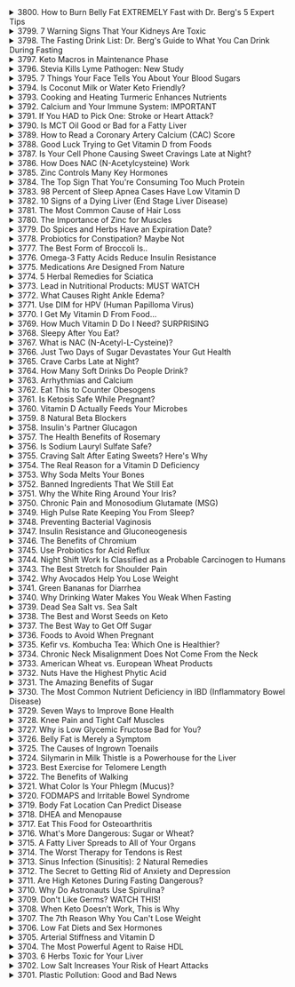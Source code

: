 <details>
<summary>3800. How to Burn Belly Fat EXTREMELY Fast with Dr. Berg's 5 Expert Tips</summary><br>

<a href="https://www.youtube.com/watch?v=Xc34u7wmCIE" target="_blank">
    <img src="https://img.youtube.com/vi/Xc34u7wmCIE/maxresdefault.jpg" width="250"
    alt="[Youtube]" onerror="this.style.display='none';">
</a>


</details>

<details>
<summary>3799. 7 Warning Signs That Your Kidneys Are Toxic</summary><br>

<a href="https://www.youtube.com/watch?v=1Im6I9gItjg" target="_blank">
    <img src="https://img.youtube.com/vi/1Im6I9gItjg/maxresdefault.jpg" width="250"
    alt="[Youtube]" onerror="this.style.display='none';">
</a>


</details>

<details>
<summary>3798. The Fasting Drink List: Dr. Berg's Guide to What You Can Drink During Fasting</summary><br>

<a href="https://www.youtube.com/watch?v=v0lrJXU92-Q" target="_blank">
    <img src="https://img.youtube.com/vi/v0lrJXU92-Q/maxresdefault.jpg" width="250"
    alt="[Youtube]" onerror="this.style.display='none';">
</a>


</details>

<details>
<summary>3797. Keto Macros in Maintenance Phase</summary><br>

<a href="https://www.youtube.com/watch?v=cLmyyN8KAr4" target="_blank">
    <img src="https://img.youtube.com/vi/cLmyyN8KAr4/maxresdefault.jpg" width="250"
    alt="[Youtube]" onerror="this.style.display='none';">
</a>


</details>

<details>
<summary>3796. Stevia Kills Lyme Pathogen: New Study</summary><br>

<a href="https://www.youtube.com/watch?v=pGl2CDWHvzA" target="_blank">
    <img src="https://img.youtube.com/vi/pGl2CDWHvzA/maxresdefault.jpg" width="250"
    alt="[Youtube]" onerror="this.style.display='none';">
</a>


</details>

<details>
<summary>3795. 7 Things Your Face Tells You About Your Blood Sugars</summary><br>

<a href="https://www.youtube.com/watch?v=aDnqjmH9tso" target="_blank">
    <img src="https://img.youtube.com/vi/aDnqjmH9tso/maxresdefault.jpg" width="250"
    alt="[Youtube]" onerror="this.style.display='none';">
</a>


</details>

<details>
<summary>3794. Is Coconut Milk or Water Keto Friendly?</summary><br>

<a href="https://www.youtube.com/watch?v=Yfywkbv4W-4" target="_blank">
    <img src="https://img.youtube.com/vi/Yfywkbv4W-4/maxresdefault.jpg" width="250"
    alt="[Youtube]" onerror="this.style.display='none';">
</a>


</details>

<details>
<summary>3793. Cooking and Heating Turmeric Enhances Nutrients</summary><br>

<a href="https://www.youtube.com/watch?v=xoCfjgaweO0" target="_blank">
    <img src="https://img.youtube.com/vi/xoCfjgaweO0/maxresdefault.jpg" width="250"
    alt="[Youtube]" onerror="this.style.display='none';">
</a>


</details>

<details>
<summary>3792. Calcium and Your Immune System: IMPORTANT</summary><br>

<a href="https://www.youtube.com/watch?v=qpb_tJN1wxs" target="_blank">
    <img src="https://img.youtube.com/vi/qpb_tJN1wxs/maxresdefault.jpg" width="250"
    alt="[Youtube]" onerror="this.style.display='none';">
</a>


</details>

<details>
<summary>3791. If You HAD to Pick One: Stroke or Heart Attack?</summary><br>

<a href="https://www.youtube.com/watch?v=ZuKcIZt9nDI" target="_blank">
    <img src="https://img.youtube.com/vi/ZuKcIZt9nDI/maxresdefault.jpg" width="250"
    alt="[Youtube]" onerror="this.style.display='none';">
</a>


</details>

<details>
<summary>3790. Is MCT Oil Good or Bad for a Fatty Liver</summary><br>

<a href="https://www.youtube.com/watch?v=dIqjfGS3ovc" target="_blank">
    <img src="https://img.youtube.com/vi/dIqjfGS3ovc/maxresdefault.jpg" width="250"
    alt="[Youtube]" onerror="this.style.display='none';">
</a>


</details>

<details>
<summary>3789. How to Read a Coronary Artery Calcium (CAC) Score</summary><br>

<a href="https://www.youtube.com/watch?v=xZac2TX2WVM" target="_blank">
    <img src="https://img.youtube.com/vi/xZac2TX2WVM/maxresdefault.jpg" width="250"
    alt="[Youtube]" onerror="this.style.display='none';">
</a>


</details>

<details>
<summary>3788. Good Luck Trying to Get Vitamin D from Foods</summary><br>

<a href="https://www.youtube.com/watch?v=w7uOACkLl8s" target="_blank">
    <img src="https://img.youtube.com/vi/w7uOACkLl8s/maxresdefault.jpg" width="250"
    alt="[Youtube]" onerror="this.style.display='none';">
</a>


</details>

<details>
<summary>3787. Is Your Cell Phone Causing Sweet Cravings Late at Night?</summary><br>

<a href="https://www.youtube.com/watch?v=pNzFW7nZCLg" target="_blank">
    <img src="https://img.youtube.com/vi/pNzFW7nZCLg/maxresdefault.jpg" width="250"
    alt="[Youtube]" onerror="this.style.display='none';">
</a>


</details>

<details>
<summary>3786. How Does NAC (N-Acetylcysteine) Work</summary><br>

<a href="https://www.youtube.com/watch?v=Ut9_iHFu1uA" target="_blank">
    <img src="https://img.youtube.com/vi/Ut9_iHFu1uA/maxresdefault.jpg" width="250"
    alt="[Youtube]" onerror="this.style.display='none';">
</a>


</details>

<details>
<summary>3785. Zinc Controls Many Key Hormones</summary><br>

<a href="https://www.youtube.com/watch?v=QgMksKGvI0Y" target="_blank">
    <img src="https://img.youtube.com/vi/QgMksKGvI0Y/maxresdefault.jpg" width="250"
    alt="[Youtube]" onerror="this.style.display='none';">
</a>


</details>

<details>
<summary>3784. The Top Sign That You're Consuming Too Much Protein</summary><br>

<a href="https://www.youtube.com/watch?v=FbRpfe7Iruo" target="_blank">
    <img src="https://img.youtube.com/vi/FbRpfe7Iruo/maxresdefault.jpg" width="250"
    alt="[Youtube]" onerror="this.style.display='none';">
</a>


</details>

<details>
<summary>3783. 98 Percent of Sleep Apnea Cases Have Low Vitamin D</summary><br>

<a href="https://www.youtube.com/watch?v=YHL2s-FT5B8" target="_blank">
    <img src="https://img.youtube.com/vi/YHL2s-FT5B8/maxresdefault.jpg" width="250"
    alt="[Youtube]" onerror="this.style.display='none';">
</a>


</details>

<details>
<summary>3782. 10 Signs of a Dying Liver  (End Stage Liver Disease)</summary><br>

<a href="https://www.youtube.com/watch?v=VHz9jCa1Evw" target="_blank">
    <img src="https://img.youtube.com/vi/VHz9jCa1Evw/maxresdefault.jpg" width="250"
    alt="[Youtube]" onerror="this.style.display='none';">
</a>


</details>

<details>
<summary>3781. The Most Common Cause of Hair Loss</summary><br>

<a href="https://www.youtube.com/watch?v=7hkTOt3M9R4" target="_blank">
    <img src="https://img.youtube.com/vi/7hkTOt3M9R4/maxresdefault.jpg" width="250"
    alt="[Youtube]" onerror="this.style.display='none';">
</a>


</details>

<details>
<summary>3780. The Importance of Zinc for Muscles</summary><br>

<a href="https://www.youtube.com/watch?v=6Od2WFjR4Pg" target="_blank">
    <img src="https://img.youtube.com/vi/6Od2WFjR4Pg/maxresdefault.jpg" width="250"
    alt="[Youtube]" onerror="this.style.display='none';">
</a>


</details>

<details>
<summary>3779. Do Spices and Herbs Have an Expiration Date?</summary><br>

<a href="https://www.youtube.com/watch?v=I4cPhtVXArg" target="_blank">
    <img src="https://img.youtube.com/vi/I4cPhtVXArg/maxresdefault.jpg" width="250"
    alt="[Youtube]" onerror="this.style.display='none';">
</a>


</details>

<details>
<summary>3778. Probiotics for Constipation? Maybe Not</summary><br>

<a href="https://www.youtube.com/watch?v=GuzCnKrJb8Q" target="_blank">
    <img src="https://img.youtube.com/vi/GuzCnKrJb8Q/maxresdefault.jpg" width="250"
    alt="[Youtube]" onerror="this.style.display='none';">
</a>


</details>

<details>
<summary>3777. The Best Form of Broccoli Is..</summary><br>

<a href="https://www.youtube.com/watch?v=2BmTnaA606I" target="_blank">
    <img src="https://img.youtube.com/vi/2BmTnaA606I/maxresdefault.jpg" width="250"
    alt="[Youtube]" onerror="this.style.display='none';">
</a>


</details>

<details>
<summary>3776. Omega-3 Fatty Acids Reduce Insulin Resistance</summary><br>

<a href="https://www.youtube.com/watch?v=ODmFi5wHVs4" target="_blank">
    <img src="https://img.youtube.com/vi/ODmFi5wHVs4/maxresdefault.jpg" width="250"
    alt="[Youtube]" onerror="this.style.display='none';">
</a>


</details>

<details>
<summary>3775. Medications Are Designed From Nature</summary><br>

<a href="https://www.youtube.com/watch?v=hAkA13VTF1Y" target="_blank">
    <img src="https://img.youtube.com/vi/hAkA13VTF1Y/maxresdefault.jpg" width="250"
    alt="[Youtube]" onerror="this.style.display='none';">
</a>


</details>

<details>
<summary>3774. 5 Herbal Remedies for Sciatica</summary><br>

<a href="https://www.youtube.com/watch?v=wU0PIeviKj0" target="_blank">
    <img src="https://img.youtube.com/vi/wU0PIeviKj0/maxresdefault.jpg" width="250"
    alt="[Youtube]" onerror="this.style.display='none';">
</a>


</details>

<details>
<summary>3773. Lead in Nutritional Products: MUST WATCH</summary><br>

<a href="https://www.youtube.com/watch?v=ghmHZCvULsE" target="_blank">
    <img src="https://img.youtube.com/vi/ghmHZCvULsE/maxresdefault.jpg" width="250"
    alt="[Youtube]" onerror="this.style.display='none';">
</a>


</details>

<details>
<summary>3772. What Causes Right Ankle Edema?</summary><br>

<a href="https://www.youtube.com/watch?v=EK0aBMtgGOc" target="_blank">
    <img src="https://img.youtube.com/vi/EK0aBMtgGOc/maxresdefault.jpg" width="250"
    alt="[Youtube]" onerror="this.style.display='none';">
</a>


</details>

<details>
<summary>3771. Use DIM for HPV (Human Papilloma Virus)</summary><br>

<a href="https://www.youtube.com/watch?v=DoWDGHVf1go" target="_blank">
    <img src="https://img.youtube.com/vi/DoWDGHVf1go/maxresdefault.jpg" width="250"
    alt="[Youtube]" onerror="this.style.display='none';">
</a>


</details>

<details>
<summary>3770. I Get My Vitamin D From Food...</summary><br>

<a href="https://www.youtube.com/watch?v=QUnf4OXDnCk" target="_blank">
    <img src="https://img.youtube.com/vi/QUnf4OXDnCk/maxresdefault.jpg" width="250"
    alt="[Youtube]" onerror="this.style.display='none';">
</a>


</details>

<details>
<summary>3769. How Much Vitamin D Do I Need? SURPRISING</summary><br>

<a href="https://www.youtube.com/watch?v=NFxQJmvgXOQ" target="_blank">
    <img src="https://img.youtube.com/vi/NFxQJmvgXOQ/maxresdefault.jpg" width="250"
    alt="[Youtube]" onerror="this.style.display='none';">
</a>


</details>

<details>
<summary>3768. Sleepy After You Eat?</summary><br>

<a href="https://www.youtube.com/watch?v=DUSlNTe3Cg0" target="_blank">
    <img src="https://img.youtube.com/vi/DUSlNTe3Cg0/maxresdefault.jpg" width="250"
    alt="[Youtube]" onerror="this.style.display='none';">
</a>


</details>

<details>
<summary>3767. What is NAC (N-Acetyl-L-Cysteine)?</summary><br>

<a href="https://www.youtube.com/watch?v=oPdGOrqTfhA" target="_blank">
    <img src="https://img.youtube.com/vi/oPdGOrqTfhA/maxresdefault.jpg" width="250"
    alt="[Youtube]" onerror="this.style.display='none';">
</a>


</details>

<details>
<summary>3766. Just Two Days of Sugar Devastates Your Gut Health</summary><br>

<a href="https://www.youtube.com/watch?v=ITmR5P6Qd-g" target="_blank">
    <img src="https://img.youtube.com/vi/ITmR5P6Qd-g/maxresdefault.jpg" width="250"
    alt="[Youtube]" onerror="this.style.display='none';">
</a>


</details>

<details>
<summary>3765. Crave Carbs Late at Night?</summary><br>

<a href="https://www.youtube.com/watch?v=N13PX3UFpjM" target="_blank">
    <img src="https://img.youtube.com/vi/N13PX3UFpjM/maxresdefault.jpg" width="250"
    alt="[Youtube]" onerror="this.style.display='none';">
</a>


</details>

<details>
<summary>3764. How Many Soft Drinks Do People Drink?</summary><br>

<a href="https://www.youtube.com/watch?v=VhkoLn6OVAg" target="_blank">
    <img src="https://img.youtube.com/vi/VhkoLn6OVAg/maxresdefault.jpg" width="250"
    alt="[Youtube]" onerror="this.style.display='none';">
</a>


</details>

<details>
<summary>3763. Arrhythmias and Calcium</summary><br>

<a href="https://www.youtube.com/watch?v=axxsROsv6_A" target="_blank">
    <img src="https://img.youtube.com/vi/axxsROsv6_A/maxresdefault.jpg" width="250"
    alt="[Youtube]" onerror="this.style.display='none';">
</a>


</details>

<details>
<summary>3762. Eat This to Counter Obesogens</summary><br>

<a href="https://www.youtube.com/watch?v=07qxjaufFZE" target="_blank">
    <img src="https://img.youtube.com/vi/07qxjaufFZE/maxresdefault.jpg" width="250"
    alt="[Youtube]" onerror="this.style.display='none';">
</a>


</details>

<details>
<summary>3761. Is Ketosis Safe While Pregnant?</summary><br>

<a href="https://www.youtube.com/watch?v=V7MZbnyPkf0" target="_blank">
    <img src="https://img.youtube.com/vi/V7MZbnyPkf0/maxresdefault.jpg" width="250"
    alt="[Youtube]" onerror="this.style.display='none';">
</a>


</details>

<details>
<summary>3760. Vitamin D Actually Feeds Your Microbes</summary><br>

<a href="https://www.youtube.com/watch?v=F-d9qim8uow" target="_blank">
    <img src="https://img.youtube.com/vi/F-d9qim8uow/maxresdefault.jpg" width="250"
    alt="[Youtube]" onerror="this.style.display='none';">
</a>


</details>

<details>
<summary>3759. 8 Natural Beta Blockers</summary><br>

<a href="https://www.youtube.com/watch?v=jMgCILevg8Q" target="_blank">
    <img src="https://img.youtube.com/vi/jMgCILevg8Q/maxresdefault.jpg" width="250"
    alt="[Youtube]" onerror="this.style.display='none';">
</a>


</details>

<details>
<summary>3758. Insulin's Partner Glucagon</summary><br>

<a href="https://www.youtube.com/watch?v=AFp-70RJ4Tg" target="_blank">
    <img src="https://img.youtube.com/vi/AFp-70RJ4Tg/maxresdefault.jpg" width="250"
    alt="[Youtube]" onerror="this.style.display='none';">
</a>


</details>

<details>
<summary>3757. The Health Benefits of Rosemary</summary><br>

<a href="https://www.youtube.com/watch?v=oEOTayOXzoE" target="_blank">
    <img src="https://img.youtube.com/vi/oEOTayOXzoE/maxresdefault.jpg" width="250"
    alt="[Youtube]" onerror="this.style.display='none';">
</a>


</details>

<details>
<summary>3756. Is Sodium Lauryl Sulfate Safe?</summary><br>

<a href="https://www.youtube.com/watch?v=ohwSf6Fi0rs" target="_blank">
    <img src="https://img.youtube.com/vi/ohwSf6Fi0rs/maxresdefault.jpg" width="250"
    alt="[Youtube]" onerror="this.style.display='none';">
</a>


</details>

<details>
<summary>3755. Craving Salt After Eating Sweets? Here's Why</summary><br>

<a href="https://www.youtube.com/watch?v=xbeJTLjgOIA" target="_blank">
    <img src="https://img.youtube.com/vi/xbeJTLjgOIA/maxresdefault.jpg" width="250"
    alt="[Youtube]" onerror="this.style.display='none';">
</a>


</details>

<details>
<summary>3754. The Real Reason for a Vitamin D Deficiency</summary><br>

<a href="https://www.youtube.com/watch?v=Z0AmWd57pfg" target="_blank">
    <img src="https://img.youtube.com/vi/Z0AmWd57pfg/maxresdefault.jpg" width="250"
    alt="[Youtube]" onerror="this.style.display='none';">
</a>


</details>

<details>
<summary>3753. Why Soda Melts Your Bones</summary><br>

<a href="https://www.youtube.com/watch?v=6g-vqHVKZQI" target="_blank">
    <img src="https://img.youtube.com/vi/6g-vqHVKZQI/maxresdefault.jpg" width="250"
    alt="[Youtube]" onerror="this.style.display='none';">
</a>


</details>

<details>
<summary>3752. Banned Ingredients That We Still Eat</summary><br>

<a href="https://www.youtube.com/watch?v=ZAqb98mw4Xs" target="_blank">
    <img src="https://img.youtube.com/vi/ZAqb98mw4Xs/maxresdefault.jpg" width="250"
    alt="[Youtube]" onerror="this.style.display='none';">
</a>


</details>

<details>
<summary>3751. Why the White Ring Around Your Iris?</summary><br>

<a href="https://www.youtube.com/watch?v=XTlOpVxpzMQ" target="_blank">
    <img src="https://img.youtube.com/vi/XTlOpVxpzMQ/maxresdefault.jpg" width="250"
    alt="[Youtube]" onerror="this.style.display='none';">
</a>


</details>

<details>
<summary>3750. Chronic Pain and Monosodium Glutamate (MSG)</summary><br>

<a href="https://www.youtube.com/watch?v=DbsRZYFTKYA" target="_blank">
    <img src="https://img.youtube.com/vi/DbsRZYFTKYA/maxresdefault.jpg" width="250"
    alt="[Youtube]" onerror="this.style.display='none';">
</a>


</details>

<details>
<summary>3749. High Pulse Rate Keeping You From Sleep?</summary><br>

<a href="https://www.youtube.com/watch?v=YndOK6L44ik" target="_blank">
    <img src="https://img.youtube.com/vi/YndOK6L44ik/maxresdefault.jpg" width="250"
    alt="[Youtube]" onerror="this.style.display='none';">
</a>


</details>

<details>
<summary>3748. Preventing Bacterial Vaginosis</summary><br>

<a href="https://www.youtube.com/watch?v=YXD2LHJEkXM" target="_blank">
    <img src="https://img.youtube.com/vi/YXD2LHJEkXM/maxresdefault.jpg" width="250"
    alt="[Youtube]" onerror="this.style.display='none';">
</a>


</details>

<details>
<summary>3747. Insulin Resistance and Gluconeogenesis</summary><br>

<a href="https://www.youtube.com/watch?v=owBNOfG6UiI" target="_blank">
    <img src="https://img.youtube.com/vi/owBNOfG6UiI/maxresdefault.jpg" width="250"
    alt="[Youtube]" onerror="this.style.display='none';">
</a>


</details>

<details>
<summary>3746. The Benefits of Chromium</summary><br>

<a href="https://www.youtube.com/watch?v=mtDsZVv9FLo" target="_blank">
    <img src="https://img.youtube.com/vi/mtDsZVv9FLo/maxresdefault.jpg" width="250"
    alt="[Youtube]" onerror="this.style.display='none';">
</a>


</details>

<details>
<summary>3745. Use Probiotics for Acid Reflux</summary><br>

<a href="https://www.youtube.com/watch?v=8H-lDiFpW3w" target="_blank">
    <img src="https://img.youtube.com/vi/8H-lDiFpW3w/maxresdefault.jpg" width="250"
    alt="[Youtube]" onerror="this.style.display='none';">
</a>


</details>

<details>
<summary>3744. Night Shift Work Is Classified as a Probable Carcinogen to Humans</summary><br>

<a href="https://www.youtube.com/watch?v=4KCL9ciNzzM" target="_blank">
    <img src="https://img.youtube.com/vi/4KCL9ciNzzM/maxresdefault.jpg" width="250"
    alt="[Youtube]" onerror="this.style.display='none';">
</a>


</details>

<details>
<summary>3743. The Best Stretch for Shoulder Pain</summary><br>

<a href="https://www.youtube.com/watch?v=LFFyk1L9UpM" target="_blank">
    <img src="https://img.youtube.com/vi/LFFyk1L9UpM/maxresdefault.jpg" width="250"
    alt="[Youtube]" onerror="this.style.display='none';">
</a>


</details>

<details>
<summary>3742. Why Avocados Help You Lose Weight</summary><br>

<a href="https://www.youtube.com/watch?v=XnLrCmUi5i4" target="_blank">
    <img src="https://img.youtube.com/vi/XnLrCmUi5i4/maxresdefault.jpg" width="250"
    alt="[Youtube]" onerror="this.style.display='none';">
</a>


</details>

<details>
<summary>3741. Green Bananas for Diarrhea</summary><br>

<a href="https://www.youtube.com/watch?v=AireY8CTPeM" target="_blank">
    <img src="https://img.youtube.com/vi/AireY8CTPeM/maxresdefault.jpg" width="250"
    alt="[Youtube]" onerror="this.style.display='none';">
</a>


</details>

<details>
<summary>3740. Why Drinking Water Makes You Weak When Fasting</summary><br>

<a href="https://www.youtube.com/watch?v=0rzexuLihp4" target="_blank">
    <img src="https://img.youtube.com/vi/0rzexuLihp4/maxresdefault.jpg" width="250"
    alt="[Youtube]" onerror="this.style.display='none';">
</a>


</details>

<details>
<summary>3739. Dead Sea Salt vs. Sea Salt</summary><br>

<a href="https://www.youtube.com/watch?v=NQ7Rj25jN8M" target="_blank">
    <img src="https://img.youtube.com/vi/NQ7Rj25jN8M/maxresdefault.jpg" width="250"
    alt="[Youtube]" onerror="this.style.display='none';">
</a>


</details>

<details>
<summary>3738. The Best and Worst Seeds on Keto</summary><br>

<a href="https://www.youtube.com/watch?v=VLdW0QA6hjw" target="_blank">
    <img src="https://img.youtube.com/vi/VLdW0QA6hjw/maxresdefault.jpg" width="250"
    alt="[Youtube]" onerror="this.style.display='none';">
</a>


</details>

<details>
<summary>3737. The Best Way to Get Off Sugar</summary><br>

<a href="https://www.youtube.com/watch?v=v6hYXfg_uCQ" target="_blank">
    <img src="https://img.youtube.com/vi/v6hYXfg_uCQ/maxresdefault.jpg" width="250"
    alt="[Youtube]" onerror="this.style.display='none';">
</a>


</details>

<details>
<summary>3736. Foods to Avoid When Pregnant</summary><br>

<a href="https://www.youtube.com/watch?v=X8aUKfAFecE" target="_blank">
    <img src="https://img.youtube.com/vi/X8aUKfAFecE/maxresdefault.jpg" width="250"
    alt="[Youtube]" onerror="this.style.display='none';">
</a>


</details>

<details>
<summary>3735. Kefir vs. Kombucha Tea: Which One is Healthier?</summary><br>

<a href="https://www.youtube.com/watch?v=zj6wCvlFcZE" target="_blank">
    <img src="https://img.youtube.com/vi/zj6wCvlFcZE/maxresdefault.jpg" width="250"
    alt="[Youtube]" onerror="this.style.display='none';">
</a>


</details>

<details>
<summary>3734. Chronic Neck Misalignment Does Not Come From the Neck</summary><br>

<a href="https://www.youtube.com/watch?v=sg-2C2lmcAU" target="_blank">
    <img src="https://img.youtube.com/vi/sg-2C2lmcAU/maxresdefault.jpg" width="250"
    alt="[Youtube]" onerror="this.style.display='none';">
</a>


</details>

<details>
<summary>3733. American Wheat vs. European Wheat Products</summary><br>

<a href="https://www.youtube.com/watch?v=Tc0ozMc0wZM" target="_blank">
    <img src="https://img.youtube.com/vi/Tc0ozMc0wZM/maxresdefault.jpg" width="250"
    alt="[Youtube]" onerror="this.style.display='none';">
</a>


</details>

<details>
<summary>3732. Nuts Have the Highest Phytic Acid</summary><br>

<a href="https://www.youtube.com/watch?v=eSPx0xx8pJc" target="_blank">
    <img src="https://img.youtube.com/vi/eSPx0xx8pJc/maxresdefault.jpg" width="250"
    alt="[Youtube]" onerror="this.style.display='none';">
</a>


</details>

<details>
<summary>3731. The Amazing Benefits of Sugar</summary><br>

<a href="https://www.youtube.com/watch?v=LlBiR-y0n8s" target="_blank">
    <img src="https://img.youtube.com/vi/LlBiR-y0n8s/maxresdefault.jpg" width="250"
    alt="[Youtube]" onerror="this.style.display='none';">
</a>


</details>

<details>
<summary>3730. The Most Common Nutrient Deficiency in IBD (Inflammatory Bowel Disease)</summary><br>

<a href="https://www.youtube.com/watch?v=Ob8sR4A-UIA" target="_blank">
    <img src="https://img.youtube.com/vi/Ob8sR4A-UIA/maxresdefault.jpg" width="250"
    alt="[Youtube]" onerror="this.style.display='none';">
</a>


</details>

<details>
<summary>3729. Seven Ways to Improve Bone Health</summary><br>

<a href="https://www.youtube.com/watch?v=ykYqa2Z08VM" target="_blank">
    <img src="https://img.youtube.com/vi/ykYqa2Z08VM/maxresdefault.jpg" width="250"
    alt="[Youtube]" onerror="this.style.display='none';">
</a>


</details>

<details>
<summary>3728. Knee Pain and Tight Calf Muscles</summary><br>

<a href="https://www.youtube.com/watch?v=mh2FkuBoseU" target="_blank">
    <img src="https://img.youtube.com/vi/mh2FkuBoseU/maxresdefault.jpg" width="250"
    alt="[Youtube]" onerror="this.style.display='none';">
</a>


</details>

<details>
<summary>3727. Why is Low Glycemic Fructose Bad for You?</summary><br>

<a href="https://www.youtube.com/watch?v=sPdOr8OiNio" target="_blank">
    <img src="https://img.youtube.com/vi/sPdOr8OiNio/maxresdefault.jpg" width="250"
    alt="[Youtube]" onerror="this.style.display='none';">
</a>


</details>

<details>
<summary>3726. Belly Fat is Merely a Symptom</summary><br>

<a href="https://www.youtube.com/watch?v=hQO8wLlK74c" target="_blank">
    <img src="https://img.youtube.com/vi/hQO8wLlK74c/maxresdefault.jpg" width="250"
    alt="[Youtube]" onerror="this.style.display='none';">
</a>


</details>

<details>
<summary>3725. The Causes of Ingrown Toenails</summary><br>

<a href="https://www.youtube.com/watch?v=SpkJXveFArs" target="_blank">
    <img src="https://img.youtube.com/vi/SpkJXveFArs/maxresdefault.jpg" width="250"
    alt="[Youtube]" onerror="this.style.display='none';">
</a>


</details>

<details>
<summary>3724. Silymarin in Milk Thistle is a Powerhouse for the Liver</summary><br>

<a href="https://www.youtube.com/watch?v=aEXvumwO5ak" target="_blank">
    <img src="https://img.youtube.com/vi/aEXvumwO5ak/maxresdefault.jpg" width="250"
    alt="[Youtube]" onerror="this.style.display='none';">
</a>


</details>

<details>
<summary>3723. Best Exercise for Telomere Length</summary><br>

<a href="https://www.youtube.com/watch?v=0Rl9dZ5svj0" target="_blank">
    <img src="https://img.youtube.com/vi/0Rl9dZ5svj0/maxresdefault.jpg" width="250"
    alt="[Youtube]" onerror="this.style.display='none';">
</a>


</details>

<details>
<summary>3722. The Benefits of Walking</summary><br>

<a href="https://www.youtube.com/watch?v=xBesU4JK3tY" target="_blank">
    <img src="https://img.youtube.com/vi/xBesU4JK3tY/maxresdefault.jpg" width="250"
    alt="[Youtube]" onerror="this.style.display='none';">
</a>


</details>

<details>
<summary>3721. What Color Is Your Phlegm (Mucus)?</summary><br>

<a href="https://www.youtube.com/watch?v=pMx33GqFspc" target="_blank">
    <img src="https://img.youtube.com/vi/pMx33GqFspc/maxresdefault.jpg" width="250"
    alt="[Youtube]" onerror="this.style.display='none';">
</a>


</details>

<details>
<summary>3720. FODMAPS and Irritable Bowel Syndrome</summary><br>

<a href="https://www.youtube.com/watch?v=CwKXVDUJEMo" target="_blank">
    <img src="https://img.youtube.com/vi/CwKXVDUJEMo/maxresdefault.jpg" width="250"
    alt="[Youtube]" onerror="this.style.display='none';">
</a>


</details>

<details>
<summary>3719. Body Fat Location Can Predict Disease</summary><br>

<a href="https://www.youtube.com/watch?v=lq9fCgPN5KE" target="_blank">
    <img src="https://img.youtube.com/vi/lq9fCgPN5KE/maxresdefault.jpg" width="250"
    alt="[Youtube]" onerror="this.style.display='none';">
</a>


</details>

<details>
<summary>3718. DHEA and Menopause</summary><br>

<a href="https://www.youtube.com/watch?v=bY_GDsbvqXM" target="_blank">
    <img src="https://img.youtube.com/vi/bY_GDsbvqXM/maxresdefault.jpg" width="250"
    alt="[Youtube]" onerror="this.style.display='none';">
</a>


</details>

<details>
<summary>3717. Eat This Food for Osteoarthritis</summary><br>

<a href="https://www.youtube.com/watch?v=qR-4ETHrlzk" target="_blank">
    <img src="https://img.youtube.com/vi/qR-4ETHrlzk/maxresdefault.jpg" width="250"
    alt="[Youtube]" onerror="this.style.display='none';">
</a>


</details>

<details>
<summary>3716. What's More Dangerous: Sugar or Wheat?</summary><br>

<a href="https://www.youtube.com/watch?v=8PgYpW9FO7I" target="_blank">
    <img src="https://img.youtube.com/vi/8PgYpW9FO7I/maxresdefault.jpg" width="250"
    alt="[Youtube]" onerror="this.style.display='none';">
</a>


</details>

<details>
<summary>3715. A Fatty Liver Spreads to All of Your Organs</summary><br>

<a href="https://www.youtube.com/watch?v=5sX4O8bjyDA" target="_blank">
    <img src="https://img.youtube.com/vi/5sX4O8bjyDA/maxresdefault.jpg" width="250"
    alt="[Youtube]" onerror="this.style.display='none';">
</a>


</details>

<details>
<summary>3714. The Worst Therapy for Tendons is Rest</summary><br>

<a href="https://www.youtube.com/watch?v=1LgDS7DSEnM" target="_blank">
    <img src="https://img.youtube.com/vi/1LgDS7DSEnM/maxresdefault.jpg" width="250"
    alt="[Youtube]" onerror="this.style.display='none';">
</a>


</details>

<details>
<summary>3713. Sinus Infection (Sinusitis): 2 Natural Remedies</summary><br>

<a href="https://www.youtube.com/watch?v=APePm9y0F74" target="_blank">
    <img src="https://img.youtube.com/vi/APePm9y0F74/maxresdefault.jpg" width="250"
    alt="[Youtube]" onerror="this.style.display='none';">
</a>


</details>

<details>
<summary>3712. The Secret to Getting Rid of Anxiety and Depression</summary><br>

<a href="https://www.youtube.com/watch?v=mDn9SHhTgf8" target="_blank">
    <img src="https://img.youtube.com/vi/mDn9SHhTgf8/maxresdefault.jpg" width="250"
    alt="[Youtube]" onerror="this.style.display='none';">
</a>


</details>

<details>
<summary>3711. Are High Ketones During Fasting Dangerous?</summary><br>

<a href="https://www.youtube.com/watch?v=O1yBilis3nI" target="_blank">
    <img src="https://img.youtube.com/vi/O1yBilis3nI/maxresdefault.jpg" width="250"
    alt="[Youtube]" onerror="this.style.display='none';">
</a>


</details>

<details>
<summary>3710. Why Do Astronauts Use Spirulina?</summary><br>

<a href="https://www.youtube.com/watch?v=K38hGim-3qA" target="_blank">
    <img src="https://img.youtube.com/vi/K38hGim-3qA/maxresdefault.jpg" width="250"
    alt="[Youtube]" onerror="this.style.display='none';">
</a>


</details>

<details>
<summary>3709. Don't Like Germs? WATCH THIS!</summary><br>

<a href="https://www.youtube.com/watch?v=8vV_DHagyCE" target="_blank">
    <img src="https://img.youtube.com/vi/8vV_DHagyCE/maxresdefault.jpg" width="250"
    alt="[Youtube]" onerror="this.style.display='none';">
</a>


</details>

<details>
<summary>3708. When Keto Doesn’t Work, This is Why</summary><br>

<a href="https://www.youtube.com/watch?v=JubfKxpJnCE" target="_blank">
    <img src="https://img.youtube.com/vi/JubfKxpJnCE/maxresdefault.jpg" width="250"
    alt="[Youtube]" onerror="this.style.display='none';">
</a>


</details>

<details>
<summary>3707. The 7th Reason Why You Can't Lose Weight</summary><br>

<a href="https://www.youtube.com/watch?v=d0EYRrWYx5A" target="_blank">
    <img src="https://img.youtube.com/vi/d0EYRrWYx5A/maxresdefault.jpg" width="250"
    alt="[Youtube]" onerror="this.style.display='none';">
</a>


</details>

<details>
<summary>3706. Low Fat Diets and Sex Hormones</summary><br>

<a href="https://www.youtube.com/watch?v=F_b4HOXs8ew" target="_blank">
    <img src="https://img.youtube.com/vi/F_b4HOXs8ew/maxresdefault.jpg" width="250"
    alt="[Youtube]" onerror="this.style.display='none';">
</a>


</details>

<details>
<summary>3705. Arterial Stiffness and Vitamin D</summary><br>

<a href="https://www.youtube.com/watch?v=5xvGkDLjJkA" target="_blank">
    <img src="https://img.youtube.com/vi/5xvGkDLjJkA/maxresdefault.jpg" width="250"
    alt="[Youtube]" onerror="this.style.display='none';">
</a>


</details>

<details>
<summary>3704. The Most Powerful Agent to Raise HDL</summary><br>

<a href="https://www.youtube.com/watch?v=QYXCisEmIQs" target="_blank">
    <img src="https://img.youtube.com/vi/QYXCisEmIQs/maxresdefault.jpg" width="250"
    alt="[Youtube]" onerror="this.style.display='none';">
</a>


</details>

<details>
<summary>3703. 6 Herbs Toxic for Your Liver</summary><br>

<a href="https://www.youtube.com/watch?v=w_yCfz1bp2c" target="_blank">
    <img src="https://img.youtube.com/vi/w_yCfz1bp2c/maxresdefault.jpg" width="250"
    alt="[Youtube]" onerror="this.style.display='none';">
</a>


</details>

<details>
<summary>3702. Low Salt Increases Your Risk of Heart Attacks</summary><br>

<a href="https://www.youtube.com/watch?v=vXdR8zeEf1Y" target="_blank">
    <img src="https://img.youtube.com/vi/vXdR8zeEf1Y/maxresdefault.jpg" width="250"
    alt="[Youtube]" onerror="this.style.display='none';">
</a>


</details>

<details>
<summary>3701. Plastic Pollution: Good and Bad News</summary><br>

<a href="https://www.youtube.com/watch?v=52ufLL45oIs" target="_blank">
    <img src="https://img.youtube.com/vi/52ufLL45oIs/maxresdefault.jpg" width="250"
    alt="[Youtube]" onerror="this.style.display='none';">
</a>


</details>

